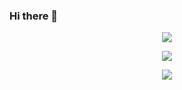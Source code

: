 ### Hi there 👋

<!--
**AdiEcho/AdiEcho** is a ✨ _special_ ✨ repository because its `README.md` (this file) appears on your GitHub profile.

Here are some ideas to get you started:

- 🔭 I’m currently working on ...
- 🌱 I’m currently learning ...
- 👯 I’m looking to collaborate on ...
- 🤔 I’m looking for help with ...
- 💬 Ask me about ...
- 📫 How to reach me: ...
- 😄 Pronouns: ...
- ⚡ Fun fact: ...
-->
<p align="center"> 
   <img alingn="center" src="https://profile-counter.glitch.me/AdiEcho/count.svg" />
</p>

<p align="center"> 
   <img alingn="center" src="[https://profile-counter.glitch.me/AdiEcho/count.svg](https://github-readme-stats.vercel.app/api?username=AdiEcho&count_private=true&show_icons=true&theme=react)" />
</p>

<p align="center"> 
   <img alingn="center" src="[https://profile-counter.glitch.me/AdiEcho/count.svg](https://github-readme-stats.vercel.app/api/top-langs/?username=AdiEcho&count_private=true&layout=compact&hide=html,css&theme=react)" />
</p>

